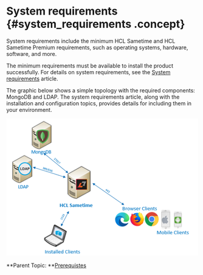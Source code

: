 # System requirements {#system_requirements .concept}

System requirements include the minimum HCL Sametime and HCL Sametime Premium requirements, such as operating systems, hardware, software, and more.

The minimum requirements must be available to install the product successfully. For details on system requirements, see the [System requirements](https://support.hcltechsw.com/csm?id=kb_article&sysparm_article=KB0121489) article.

The graphic below shows a simple topology with the required components: MongoDB and LDAP. The system requirements article, along with the installation and configuration topics, provides details for including them in your environment.

![Simple Sametime topology ](Images/topology_simple.png)

**Parent Topic:  **[Prerequistes](c_planning_prereqs.md)


